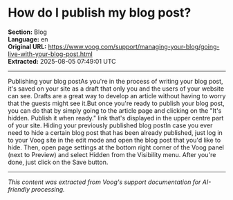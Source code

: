 # How do I publish my blog post?

**Section:** Blog  
**Language:** en  
**Original URL:** https://www.voog.com/support/managing-your-blog/going-live-with-your-blog-post.html  
**Extracted:** 2025-08-05 07:49:01 UTC

---

Publishing your blog postAs you're in the process of writing your blog post, it's saved on your site as a draft that only you and the users of your website can see. Drafts are a great way to develop an article without having to worry that the guests might see it.But once you're ready to publish your blog post, you can do that by simply going to the article page and clicking on the "It's hidden. Publish it when ready." link that's displayed in the upper centre part of your site.
Hiding your previously published blog postIn case you ever need to hide a certain blog post that has been already published, just log in to your Voog site in the edit mode and open the blog post that you'd like to hide.
Then, open page settings at the bottom right corner of the Voog panel (next to Preview) and select Hidden from the Visibility menu. After you're done, just click on the Save button.

---

*This content was extracted from Voog's support documentation for AI-friendly processing.*
